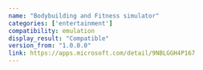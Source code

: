 ```yaml
---
name: "Bodybuilding and Fitness simulator"
categories: ['entertainment']
compatibility: emulation
display_result: "Compatible"
version_from: "1.0.0.0"
link: https://apps.microsoft.com/detail/9NBLGGH4P167
---
```

